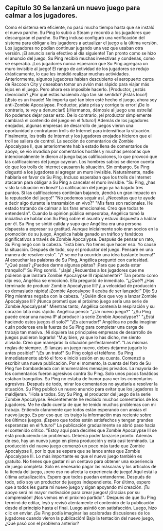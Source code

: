 
## Capítulo 30 Se lanzará un nuevo juego para calmar a los jugadores.


Como el sistema era eficiente, no pasó mucho tiempo hasta que se instaló el nuevo parche. Su Ping lo subió a Steam y recordó a los jugadores que descargaran el parche.
Su Ping incluso configuró una verificación del sistema para obligar a los jugadores a actualizar el juego a la última versión.
Los jugadores no podían continuar jugando una vez que usaban otra versión.
¡El anuncio sería efectivo al día siguiente!
Tan pronto como se hizo el anuncio del juego, Su Ping recibió muchas invectivas y condenas, como se esperaba.
¡Los jugadores nunca esperaron que Su Ping agregara un muro invisible al juego!
El rango de actividad de los jugadores se redujo drásticamente, lo que les impidió realizar muchas actividades.
Anteriormente, algunos jugadores habían descubierto el aeropuerto cerca de Raccoon City y deseaban tomar un avión más rápido para viajar más lejos en el juego.
Pero ahora era imposible hacerlo.
[Productor, ¿estás divorciado? ¿Por qué estás haciendo algo tan sin sentido? ¡Estás loco!]
[¡Esto es un fraude! No importa qué tan bien esté hecho el juego, ahora soy anti-Zombie Apocalypse. Productor, ¡date prisa y corrige tu error! ¡De lo contrario, te voy a denunciar!]
[¡Hermanos, démosle al juego una estrella! No podemos dejar pasar esto. De lo contrario, ¡el productor simplemente cambiará el contenido del juego en el futuro!]
Además de los jugadores enojados, algunas empresas de desarrollo de juegos vieron una oportunidad y contrataron trolls de Internet para intensificar la situación.
Finalmente, los trolls de Internet y los jugadores enojados hicieron que el troll se saliera de control.
La sección de comentarios de Zombie Apocalypse II, que anteriormente había estado llena de comentarios de apoyo, se vio invadida por comentarios hostiles y muchas personas que intencionalmente le dieron al juego bajas calificaciones, lo que provocó que las calificaciones del juego cayeran.
Los hombres sabios se dieron cuenta de que los trolls de Internet causaron la situación. Sin embargo, Su Ping disgustó a los jugadores al agregar un muro invisible.
Naturalmente, nadie hablaría en favor de Su Ping. Incluso esperaban que los trolls de Internet atacaran para obligar a Su Ping a cancelar el muro invisible.
"Su Ping, ¿has visto la situación en línea? La calificación del juego ya ha bajado tres puntos. Si las calificaciones continúan bajando, ¡tendrá un gran impacto en la reputación del juego!"
"No podemos seguir así. ¿Necesitas que te ayude a decir algo durante la transmisión en vivo?"
"Mis fans son racionales. He estado tratando de calmar a los fans emocionales. Creo que todos te entenderán".
Cuando la opinión pública empeoraba, Angélica tomó la iniciativa de hablar con Su Ping sobre el asunto y estuvo dispuesta a hablar por él.
Su Ping se sintió cálida y supo que Angélica era una persona dispuesta a expresar su gratitud.
Aunque inicialmente solo eran socios en la promoción de su juego, Angelica había ganado un tráfico y fanáticos significativos a través de Zombie Apocalypse.
Después de pensar un rato, Su Ping negó con la cabeza.
"Está bien. No tienes que hacer eso. Yo causé la situación. Después de todo, soy el productor del juego. Pensaré en una manera de resolver esto".
"¡Y se me ha ocurrido una idea bastante buena!"
Al escuchar las palabras de Su Ping, Angélica preguntó con curiosidad.
"¿Qué pasa? ¿Puedes darme algunas pistas? ¡Para que pueda estar tranquilo!"
Su Ping sonrió.
"¡Jaja! ¿Recuerdas a los jugadores que me pidieron que lanzara Zombie Apocalypse III rápidamente?"
Tan pronto como dijo eso, Angélica se emocionó.
Ella preguntó de inmediato.
"¡¿Qué?! ¿Has terminado de producir Zombie Apocalypse III? ¡La velocidad de producción es demasiado rápida! ¡Zombie Apocalypse II acaba de ser lanzado!"
Dijo Su Ping mientras negaba con la cabeza.
"¿Quién dice que voy a lanzar Zombie Apocalypse III? ¡Nunca prometí que el próximo juego sería una serie de Zombie Apocalypse!"
Mientras tanto, Angélica contenía la respiración y su corazón latía más rápido.
Angélica pensó: "¿Un nuevo juego?"
"¿Su Ping puede crear una nueva IP al producir la serie Zombie Apocalypse?"
"¿Está haciendo estos juegos él solo?"
"¡Es aterrador!"
Angélica no podía imaginar cuán poderosa era la fuerza de Su Ping para completar una carga de trabajo tan masiva. ¡Ni siquiera las principales empresas de desarrollo de juegos pudieron lograrlo!
"Muy bien, ya que lo has dicho, me siento aliviado. Creo que manejarás la situación perfectamente".
"Las mismas reglas de siempre. ¡Si lanzas un juego nuevo, debes dejarme jugarlo lo antes posible!"
"¡Es un trato!"
Su Ping colgó el teléfono.
Su Ping inmediatamente abrió el foro e inició sesión en su cuenta. Comenzó a escribir una nueva publicación.
Por el momento, la cuenta del foro de Su Ping fue bombardeada con innumerables mensajes privados.
La mayoría de los comentarios fueron agresivos contra Su Ping. Solo unos pocos fanáticos estaban tranquilos.
Su Ping no estaba de humor para ver los comentarios agresivos. Después de todo, mirar los comentarios no ayudaría a resolver la situación.
Su Ping publicó un nuevo anuncio para evitar que los jugadores lo maldijeran.
"Hola a todos. Soy Su Ping, el productor del juego de la serie Zombie Apocalypse.
Recientemente he recibido muchos comentarios de los jugadores. Me he dado cuenta de que he tenido muchos problemas con mi trabajo.
Entiendo claramente que todos están esperando con ansias el nuevo juego.
Es por eso que les traigo la información más reciente sobre los últimos juegos. ¡Espero que todos estén satisfechos y tengan grandes esperanzas en el futuro!"
La publicación gradualmente se abrió paso hacia el contenido crítico. 
"Estoy aquí para decirles que Zombie Apocalypse III se está produciendo sin problemas. Debería poder lanzarse pronto.
Además de eso, hay un nuevo juego en plena producción y está casi terminado.
La producción del nuevo juego comenzó un poco más tarde que Zombie Apocalypse II, por lo que se espera que se lance antes que Zombie Apocalypse III.
Lo más importante es que el nuevo juego también es gratuito. No tienes que gastar ni un centavo para obtener una experiencia de juego completa. Solo es necesario pagar las máscaras y los artículos de la tienda del juego, ¡pero eso no afecta la experiencia de juego!
Aquí está la última actualización. Espero que todos puedan entenderme. Después de todo, sólo soy un productor de juegos independiente.
Por último, espero que a todos les guste mi nuevo juego y sigan apoyando mi creación.
¡Tu apoyo será mi mayor motivación para crear juegos!
¡Gracias por su comprensión!
¡Nos vemos en el próximo partido!".
Después de que Su Ping terminó de editar, leyó y revisó atentamente el contenido de la publicación desde el principio hasta el final. Luego asintió con satisfacción.
Luego, hizo clic en enviar.
¡Su Ping podía imaginar las acaloradas discusiones de los jugadores cuando vieron la publicación!
Bajo la tentación del nuevo juego, ¿Qué pasó con el problema anterior?
